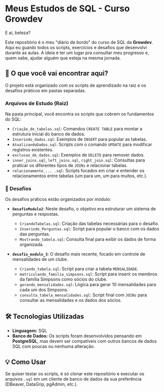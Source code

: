 # Meus Estudos de SQL - Curso Growdev

E aí, beleza?

Este repositório é o meu "diário de bordo" do curso de SQL da **Growdev**. Aqui eu guardo todos os scripts, exercícios e desafios que desenvolvi durante as aulas. A ideia é ter um lugar pra consultar meu progresso e, quem sabe, ajudar alguém que esteja na mesma jornada.

## 🚀 O que você vai encontrar aqui?

O projeto está organizado com os scripts de aprendizado na raiz e os desafios práticos em pastas separadas.

### Arquivos de Estudo (Raiz)

Na pasta principal, você encontra os scripts que cobrem os fundamentos do SQL:

* `Criação_de_tabelas.sql`: Comandos `CREATE TABLE` para montar a estrutura inicial do banco de dados.
* `Inserindo_dados.sql`: Exemplos de `INSERT` para popular as tabelas.
* `AtualizandoDados.sql`: Scripts com o comando `UPDATE` para modificar registros existentes.
* `exclusao_de_dados.sql`: Exemplos de `DELETE` para remover dados.
* `inner_joins.sql`, `left_joins.sql`, `right_join.sql`: Consultas para praticar os diferentes tipos de `JOINs` e relacionar tabelas.
* `relacionamento_... .sql`: Scripts focados em criar e entender os relacionamentos entre tabelas (um para um, um para muitos, etc.).

### 📂 Desafios

Os desafios práticos estão organizados por módulo:

* **`DesafioModulo2`**: Neste desafio, o objetivo era estruturar um sistema de perguntas e respostas.
    * `CriandoTabelas.sql`: Criação das tabelas necessárias para o desafio.
    * `Inserindo_Perguntas.sql`: Script para popular o banco com os dados das perguntas.
    * `Mostrando_tabela.sql`: Consulta final para exibir os dados de forma organizada.

* **`desafio_modulo_3`**: O desafio mais recente, focado em controle de mensalidades de um clube.
    * `Criando_tabela.sql`: Script para criar a tabela `MENSALIDADE`.
    * `matriculando_familia_simpsons.sql`: Script para inserir os membros da família Simpsons como sócios do clube.
    * `gerando_mensalidades.sql`: Lógica para gerar 10 mensalidades para cada um dos Simpsons.
    * `consulta_tabela_mensalidades.sql`: Script final com `JOINs` para consultar as mensalidades e os dados dos sócios.

## 🛠️ Tecnologias Utilizadas

* **Linguagem:** SQL
* **Banco de Dados:** Os scripts foram desenvolvidos pensando em **PostgreSQL**, mas devem ser compatíveis com outros bancos de dados SQL com poucas ou nenhuma alteração.

## 💡 Como Usar

Se quiser testar os scripts, é só clonar este repositório e executar os arquivos `.sql` em um cliente de banco de dados da sua preferência (DBeaver, DataGrip, pgAdmin, etc.).
